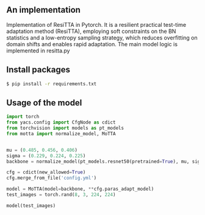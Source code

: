 ## An implementation

Implementation of ResiTTA in Pytorch. It is a resilient practical test-time adaptation method (ResiTTA), employing soft constraints on the BN statistics and a low-entropy sampling strategy, which reduces overfitting on domain shifts and enables rapid adaptation. The main model logic is implemented in resitta.py

## Install packages

```bash
$ pip install -r requirements.txt
```

## Usage of the model

```python
import torch
from yacs.config import CfgNode as cdict
from torchvision import models as pt_models
from motta import normalize_model, MoTTA


mu = (0.485, 0.456, 0.406)
sigma = (0.229, 0.224, 0.225)
backbone = normalize_model(pt_models.resnet50(pretrained=True), mu, sigma)

cfg = cdict(new_allowed=True)
cfg.merge_from_file('config.yml')

model = MoTTA(model=backbone, **cfg.paras_adapt_model)
test_images = torch.rand(8, 3, 224, 224)

model(test_images)
```
